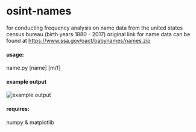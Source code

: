 # osint-names
for conducting frequency analysis on name data from the united states census bureau (birth years 1880 - 2017)
original link for name data can be found at https://www.ssa.gov/oact/babynames/names.zip

#### usage:
name.py [name] [m/f]

#### example output
![example output](https://i.imgur.com/sTl4gnE.png)

#### requires:
numpy & matplotlib
